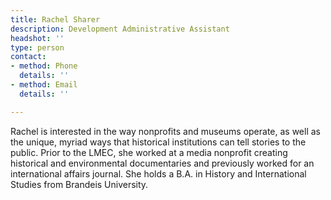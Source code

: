 ```yaml
---
title: Rachel Sharer
description: Development Administrative Assistant
headshot: ''
type: person
contact:
- method: Phone
  details: ''
- method: Email
  details: ''

---
```

Rachel is interested in the way nonprofits and museums operate, as well as the unique, myriad ways that historical institutions can tell stories to the public. Prior to the LMEC, she worked at a media nonprofit creating historical and environmental documentaries and previously worked for an international affairs journal. She holds a B.A. in History and International Studies from Brandeis University.